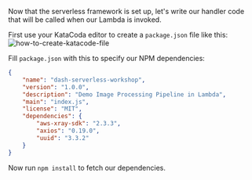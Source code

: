 Now that the serverless framework is set up, let's write our handler code that will be called when our Lambda is invoked.

First use your KataCoda editor to create a `package.json` file like this:
![how-to-create-katacode-file](https://d2ddoduugvun08.cloudfront.net/items/0J0v0q3S2J120l1Y1v3G/Image%202019-07-15%20at%204.24.40%20PM.png)

Fill `package.json` with this to specify our NPM dependencies:

```json
{
    "name": "dash-serverless-workshop",
    "version": "1.0.0",
    "description": "Demo Image Processing Pipeline in Lambda",
    "main": "index.js",
    "license": "MIT",
    "dependencies": {
        "aws-xray-sdk": "2.3.3",
        "axios": "0.19.0",
        "uuid": "3.3.2"
    }
}
```

Now run `npm install` to fetch our dependencies.
